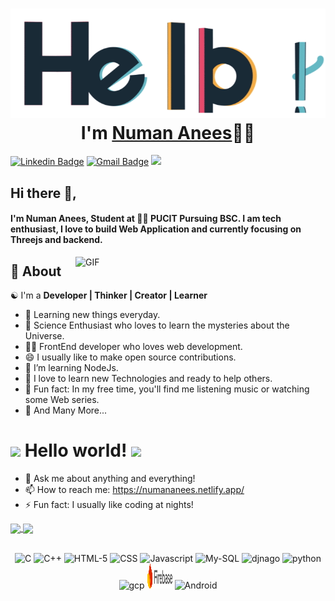 <!-- <img src="https://github.com/dheerajkotwani/dheerajkotwani/blob/master/hello.gif" alt = "hello" width="40px" height="40px"> -->
<h1 align="center"> <img src="https://github.com/dheerajkotwani/dheerajkotwani/blob/master/hello.gif" alt="hello-gif"> <br >I'm <a href="https://www.linkedin.com/in/numananees/">Numan Anees</a>👨‍💻</h1>
<!-- # Numan Anees 👨‍💻 -->

[![Linkedin Badge](https://img.shields.io/badge/NumanAnees-30302f?style=flat&logo=linkedin)](https://www.linkedin.com/in/numananees/)
[![Gmail Badge](https://img.shields.io/badge/numananees44@gmail.com-30302f?style=flat&logo=Gmail&logoColor=white)](mailto:numananees44@gmail.com)
![](https://visitor-badge.glitch.me/badge?page_id=NumanAnees)  


## Hi there 👋,           
#### I'm Numan Anees, Student at 👨‍💻 PUCIT Pursuing BSC.  I am tech enthusiast, I love to build Web Application and currently focusing on Threejs and backend.  

<img align="right" alt="GIF" src="https://i.pinimg.com/originals/e4/26/70/e426702edf874b181aced1e2fa5c6cde.gif" width="400px" />

## 🧐 About
☯ I'm a **Developer | Thinker | Creator | Learner**
- 🌱 Learning new things everyday.
- 🚀 Science Enthusiast who loves to learn the mysteries about the Universe.
- 👨‍💻 FrontEnd developer who loves web development.
- 😄 I usually like to make open source contributions.
- 🤔 I’m learning NodeJs.
- 🌱 I love to learn new Technologies and ready to help others.
- 🎨 Fun fact: In my free time, you'll find me listening music or watching some Web series.
- 👯 And Many More...


# <img src="https://github.com/TheDudeThatCode/TheDudeThatCode/blob/master/Assets/Hi.gif" width="29px"> Hello world!&nbsp;<img src="https://github.com/TheDudeThatCode/TheDudeThatCode/blob/master/Assets/Earth.gif" width="24px"> 


- 💬 Ask me about anything and everything! 
- 📫 How to reach me: https://numananees.netlify.app/
- ⚡ Fun fact: I usually like coding at nights! 

<a href="https://NumanAnees.github.io">
  <img src="https://github-readme-stats.vercel.app/api?username=NumanAnees&theme=radical&count_private=true" align="center"/>
</a>
<a href="https://NumanAnees.github.io">
  <img src="https://github-readme-stats.vercel.app/api/top-langs/?username=NumanAnees&theme=radical&layout=compact" align="center"/>
</a>
<br>
<br>
<p align="center">
<img src="https://raw.githubusercontent.com/gilbarbara/logos/master/logos/c.svg" alt="C" width="40" height="40"/>
<img src="https://raw.githubusercontent.com/gilbarbara/logos/master/logos/c-plusplus.svg" alt="C++" width="40" height="40"/> 
<img src="https://raw.githubusercontent.com/gilbarbara/logos/master/logos/html-5.svg" alt="HTML-5" width="40" height="40"/>
<img src="https://raw.githubusercontent.com/gilbarbara/logos/master/logos/css-3.svg" alt="CSS" width="40" height="40"/> 
<img src="https://raw.githubusercontent.com/gilbarbara/logos/master/logos/javascript.svg" alt="Javascript" width="40" height="40"/> 
<img src="https://raw.githubusercontent.com/gilbarbara/logos/master/logos/mysql.svg" alt="My-SQL" width="40" height="40"/>
<img src="https://github.com/gilbarbara/logos/blob/master/logos/react.svg" alt="djnago" width="40" height="40"/> 
<img src="https://github.com/gilbarbara/logos/blob/master/logos/python.svg" alt="python" width="40" height="40"/> 
<img src="https://www.vectorlogo.zone/logos/google_cloud/google_cloud-icon.svg" alt="gcp" width="40" height="40"/> 
<img src="https://raw.githubusercontent.com/gilbarbara/logos/master/logos/firebase.svg" alt="Firebase" width="40" height="40"/> 
<img src="https://raw.githubusercontent.com/gilbarbara/logos/master/logos/figma.svg" alt="Android" width="40" height="40"/> 
</p>




